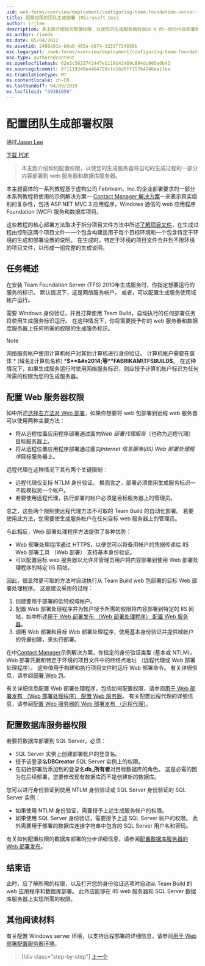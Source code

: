 ```yaml
---
uid: web-forms/overview/deployment/configuring-team-foundation-server-for-web-deployment/configuring-permissions-for-team-build-deployment
title: 配置权限的团队生成部署 |Microsoft Docs
author: jrjlee
description: 本主题介绍如何配置权限，以使您的生成服务器将自动 b 的一部分内容部署到 web 服务器和数据库服务器...
ms.author: riande
ms.date: 05/04/2012
ms.assetid: 2488a91e-b0a8-465a-b874-3233f724b56b
msc.legacyurl: /web-forms/overview/deployment/configuring-team-foundation-server-for-web-deployment/configuring-permissions-for-team-build-deployment
msc.type: authoredcontent
ms.openlocfilehash: 62e5c5622743447e1119141469c894dc905e6b43
ms.sourcegitcommit: 0f1119340e4464720cfd16d0ff15764746ea1fea
ms.translationtype: MT
ms.contentlocale: zh-CN
ms.lasthandoff: 04/09/2019
ms.locfileid: "59381050"
---
```

# <a name="configuring-permissions-for-team-build-deployment"></a>配置团队生成部署权限

通过[Jason Lee](https://github.com/jrjlee)

[下载 PDF](https://msdnshared.blob.core.windows.net/media/MSDNBlogsFS/prod.evol.blogs.msdn.com/CommunityServer.Blogs.Components.WeblogFiles/00/00/00/63/56/8130.DeployingWebAppsInEnterpriseScenarios.pdf)

> 本主题介绍如何配置权限，以使您的生成服务器将自动的生成过程的一部分内容部署到 web 服务器和数据库服务器。


本主题窗体的一系列教程基于虚构公司 Fabrikam，Inc.的企业部署要求的一部分本系列教程将使用的示例解决方案&#x2014; [Contact Manager 解决方案](../web-deployment-in-the-enterprise/the-contact-manager-solution.md)&#x2014;来表示真实级别的复杂性，包括 ASP.NET MVC 3 应用程序，Windows 通信的 web 应用程序Foundation (WCF) 服务和数据库项目。

这些教程的核心部署方法取决于拆分项目文件方法中所述[了解项目文件](../web-deployment-in-the-enterprise/understanding-the-project-file.md)，在生成过程由控制这两个项目文件&#x2014;一个包含构建适用于每个目标环境和一个包含特定于环境的生成和部署设置的说明。 在生成时，特定于环境的项目文件合并到不限环境的项目文件，以形成一组完整的生成说明。

## <a name="task-overview"></a>任务概述

在安装 Team Foundation Server (TFS) 2010年生成服务时，你指定想要运行的服务的标识。 默认情况下，这是网络服务帐户。 或者，可以配置生成服务使用域帐户运行。

需要 Windows 身份验证，并且打算使用 Team Build，自动执行的任何部署任务将使用生成服务标识运行。 在这种情况下，你将需要授予你的 web 服务器和数据库服务器上任何所需的权限的生成服务标识。

> [!NOTE]
> 网络服务帐户使用计算机帐户对其他计算机进行身份验证。 计算机帐户需要在窗体 * [域名]\[计算机名称] ***$**&#x2014;等**FABRIKAM\TFSBUILD$**。 在这种情况下，如果生成服务运行时使用网络服务标识，则应授予计算机帐户标识为任何所需的权限为您的生成服务器。


## <a name="configuring-web-server-permissions"></a>配置 Web 服务器权限

如中所述[选择右方法对 Web 部署](../configuring-server-environments-for-web-deployment/choosing-the-right-approach-to-web-deployment.md)，如果你想要将 web 包部署到远程 web 服务器可以使用两种主要方法：

- 将从远程位置应用程序部署通过面向*Web 部署代理服务*（也称为远程代理） 目标服务器上。
- 将从远程位置应用程序部署通过面向*Internet 信息服务*(*IIS) Web 部署处理程序*目标服务器上。

远程代理在这种情况下具有两个关键限制：

- 远程代理仅支持 NTLM 身份验证。 换而言之，部署必须使用生成服务标识&#x2014;不能模拟另一个帐户。
- 若要使用远程代理，执行部署的帐户必须是目标服务器上的管理员。

总之，这些两个限制使远程代理方法不可取的 Team Build 的自动化部署。 若要使用此方法，您需要使生成服务帐户在任何目标 web 服务器上的管理员。

与此相反，Web 部署处理程序方法提供了各种优势：

- Web 部署处理程序通过 HTTPS，以便您可以将备用帐户的凭据传递给 IIS Web 部署工具 （Web 部署） 支持基本身份验证。
- 可以配置目标 web 服务器以允许非管理员用户将内容部署到使用 Web 部署处理程序的特定 IIS 网站。

因此，很显然更可取的方法时自动执行从 Team Build web 包部署的目标 Web 部署处理程序。 这是建议采用的过程：

1. 创建要用于部署的低特权域帐户。
2. 配置 Web 部署处理程序并为帐户授予所需的权限将内容部署到特定的 IIS 网站，如中所述[用于 Web 部署发布 （Web 部署处理程序） 配置 Web 服务器](../configuring-server-environments-for-web-deployment/configuring-a-web-server-for-web-deploy-publishing-web-deploy-handler.md)。
3. 调用 Web 部署和目标 Web 部署处理程序，使用基本身份验证并提供域帐户的凭据创建，来执行部署。

在中[Contact Manager](../web-deployment-in-the-enterprise/the-contact-manager-solution.md)示例解决方案，你指定的身份验证类型 (基本或 NTLM)，Web 部署凭据和特定于环境的项目文件中的终结点地址 （远程代理或 Web 部署处理程序）。 这些值用于构建和执行项目文件时运行 Web 部署命令。 有关详细信息，请参阅[部署 Web 包](../web-deployment-in-the-enterprise/deploying-web-packages.md)。

有关详细信息配置 Web 部署处理程序，包括如何配置权限，请参阅[用于 Web 部署发布 （Web 部署处理程序） 配置 Web 服务器](../configuring-server-environments-for-web-deployment/configuring-a-web-server-for-web-deploy-publishing-web-deploy-handler.md)。 有关配置远程代理的详细信息，请参阅[配置 Web 服务器的 Web 部署发布 （远程代理）](../configuring-server-environments-for-web-deployment/configuring-a-web-server-for-web-deploy-publishing-remote-agent.md)。

## <a name="configuring-database-server-permissions"></a>配置数据库服务器权限

若要将数据库部署到 SQL Server，必须：

- SQL Server 实例上创建部署帐户的登录名。
- 授予该登录名**DBCreator** SQL Server 实例上的权限。
- 在初始部署后添加到的登录名**db\_所有者**对目标数据库的角色。 这是必需的因为在后续部署，您要修改现有数据库而不是创建新的数据库。

您可以进行身份验证到使用 NTLM 身份验证或 SQL Server 身份验证的 SQL Server 实例：

- 如果使用 NTLM 身份验证，需要授予上述生成服务帐户的权限。
- 如果使用 SQL Server 身份验证，需要授予上述 SQL Server 帐户的权限。 此外需要用于部署的数据库连接字符串中包含的 SQL Server 用户名和密码。

有关如何配置权限的数据库部署的分步详细信息，请参阅[配置数据库服务器的 Web 部署发布](../configuring-server-environments-for-web-deployment/configuring-a-database-server-for-web-deploy-publishing.md)。

## <a name="conclusion"></a>结束语

此时，应了解所需的权限，以及打开您的身份验证选项时自动从 Team Build 的 web 应用程序和数据库部署。 此外应能够在 IIS web 服务器和 SQL Server 数据库服务器上实现所需的权限。

## <a name="further-reading"></a>其他阅读材料

有关配置 Windows server 环境，以支持远程部署的详细信息，请参阅[用于 Web 部署配置服务器环境](../configuring-server-environments-for-web-deployment/configuring-server-environments-for-web-deployment.md)。

> [!div class="step-by-step"]
> [上一个](deploying-a-specific-build.md)
